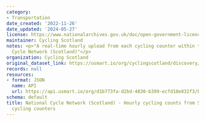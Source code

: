 ```yaml
---
category:
- Transportation
date_created: '2022-11-26'
date_updated: '2024-05-27'
license: https://www.nationalarchives.gov.uk/doc/open-government-licence/version/3/
maintainer: Cycling Scotland
notes: <p>"A real-time hourly upload from each cycling counter within the National
  Cycle Network (Scotland)"</p>
organization: Cycling Scotland
original_dataset_link: https://usmart.io/org/cyclingscotland/discovery/discovery-view-detail/3598a5e9-333c-401a-8568-e79a890f287b
records: null
resources:
- format: JSON
  name: API
  url: https://api.usmart.io/org/d1b773fa-d2bd-4830-b399-ecfd18e832f3/baeb00e2-0944-4bbe-8011-3c7598602542/1/urql
schema: default
title: National Cycle Network (Scotland) - Hourly cycling counts from Sustrans' automatic
  cycling counters
---
```

